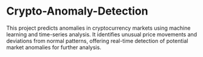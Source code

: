 # Crypto-Anomaly-Detection
This project predicts anomalies in cryptocurrency markets using machine learning and time-series analysis. It identifies unusual price movements and deviations from normal patterns, offering real-time detection of potential market anomalies for further analysis.
